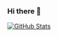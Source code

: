 ### Hi there 👋


<a href="https://github.com/laekov">
  <img align="center" alt="GitHub Stats" src="https://github-readme-stats.vercel.app/api?theme=radical&username=laekov&show_icons=true&include_all_commits=true" />
</a>
